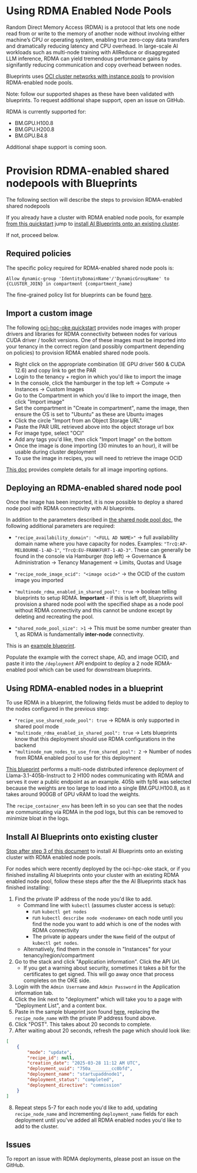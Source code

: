 # Using RDMA Enabled Node Pools

Random Direct Memory Access (RDMA) is a protocol that lets one node read from or write to the memory of another node without involving either machine’s CPU or operating system, enabling true zero-copy data transfers and dramatically reducing latency and CPU overhead. In large-scale AI workloads such as multi-node training with AllReduce or disaggregated LLM inference, RDMA can yield tremendous performance gains by signifantly reducing communication and copy overhead between nodes.

Blueprints uses [OCI cluster networks with instance pools](https://docs.oracle.com/en-us/iaas/Content/Compute/Tasks/managingclusternetworks.htm) to provision RDMA-enabled node pools. 

Note: follow our supported shapes as these have been validated with blueprints. To request additional shape support, open an issue on GitHub.

RDMA is currently supported for:

 - BM.GPU.H100.8
 - BM.GPU.H200.8
 - BM.GPU.B4.8

Additional shape support is coming soon.

# Provision RDMA-enabled shared nodepools with Blueprints

The following section will describe the steps to provision RDMA-enabled shared nodepools 

If you already have a cluster with RDMA enabled node pools, for example [from this quickstart](https://github.com/oracle-quickstart/oci-hpc-oke) jump to [install AI Blueprints onto an existing cluster](./README.md#install-ai-blueprints-onto-existing-cluster).

If not, proceed below.

## Required policies

The specific policy required for RDMA-enabled shared node pools is:
```
Allow dynamic-group 'IdentityDomainName'/'DynamicGroupName' to {CLUSTER_JOIN} in compartment {compartment_name}
```

The fine-grained policy list for blueprints can be found [here](../iam_policies/README.md).

## Import a custom image

The following [oci-hpc-oke quickstart](https://github.com/oracle-quickstart/oci-hpc-oke?tab=readme-ov-file#images-to-use) provides node images with proper drivers and libraries for RDMA connectivity between nodes for various CUDA driver / toolkit versions. One of these images must be imported into your tenancy in the correct region (and possibly compartment depending on policies) to provision RDMA enabled shared node pools.

  - Right click on the appropriate combination (IE GPU driver 560 & CUDA 12.6) and copy link to get the PAR
  - Login to the tenancy + region in which you'd like to import the image
  - In the console, click the hamburger in the top left -> Compute -> Instances -> Custom Images
  - Go to the Compartment in which you'd like to import the image, then click "Import image"
  - Set the compartment in "Create in compartment", name the image, then ensure the OS is set to "Ubuntu" as these are Ubuntu images
  - Click the circle "Import from an Object Storage URL"
  - Paste the PAR URL retrieved above into the object storage url box
  - For image type, select "OCI"
  - Add any tags you'd like, then click "Import Image" on the bottom
  - Once the image is done importing (30 minutes to an hour), it will be usable during cluster deployment
  - To use the image in recipes, you will need to retrieve the image OCID

[This doc](https://docs.oracle.com/en-us/iaas/Content/Compute/Tasks/custom-images-import.htm#listing-custom-images) provides complete details for all image importing options.

## Deploying an RDMA-enabled shared node pool

Once the image has been imported, it is now possible to deploy a shared node pool with RDMA connectivity with AI blueprints.

In addition to the parameters described in [the shared node pool doc](../shared_node_pools/README.md#without-selector), the following additional parameters are required:
  - `"recipe_availability_domain": "<FULL AD NAME>"` -> full availability domain name where you have capacity for nodes. Examples: `"TrcQ:AP-MELBOURNE-1-AD-1"`, `"TrcQ:EU-FRANKFURT-1-AD-3"`. These can generally be found in the console via Hamburger (top left) -> Governance & Administration -> Tenancy Management -> Limits, Quotas and Usage

  - `"recipe_node_image_ocid": "<image ocid>"` -> the OCID of the custom image you imported

  - `"multinode_rdma_enabled_in_shared_pool": true` -> boolean telling blueprints to setup RDMA. **Important** - if this is left off, blueprints will provision a shared node pool with the specified shape as a node pool without RDMA connectivity and this cannot be undone except by deleting and recreating the pool.

  - `"shared_node_pool_size": >1` -> This must be some number greater than 1, as RDMA is fundamentally **inter-node** connectivity.

This is an [example blueprint](./rdma_shared_node_pool.json).

Populate the example with the correct shape, AD, and image OCID, and paste it into the `/deployment` API endpoint to deploy a 2 node RDMA-enabled pool which can be used for downstream blueprints.

## Using RDMA-enabled nodes in a blueprint

To use RDMA in a blueprint, the following fields must be added to deploy to the nodes configured in the previous step:
  - `"recipe_use_shared_node_pool": true` -> RDMA is only supported in shared pool mode
  - `"multinode_rdma_enabled_in_shared_pool": true` -> Lets blueprints know that this deployment should use RDMA configurations in the backend
  - `"multinode_num_nodes_to_use_from_shared_pool": 2` -> Number of nodes from RDMA enabled pool to use for this deployment

[This blueprint](./rdma_distributed_inference.json) performs a multi-node distributed inference deployment of Llama-3.1-405b-Instruct to 2 H100 nodes communicating with RDMA and serves it over a public endpoint as an example. 405b with fp16 was selected because the weights are too large to load into a single BM.GPU.H100.8, as it takes around 900GB of GPU vRAM to load the weights.

The `recipe_container_env` has been left in so you can see that the nodes are communicating via RDMA in the pod logs, but this can be removed to minimize bloat in the logs.


## Install AI Blueprints onto existing cluster

[Stop after step 3 of this document](../../INSTALLING_ONTO_EXISTING_CLUSTER_README.md) to install AI Blueprints onto an existing cluster with RDMA enabled node pools.

For nodes which were recently deployed by the oci-hpc-oke stack, or if you finished installing AI blueprints onto your cluster with an existing RDMA enabled node pool, follow these steps after the the AI Blueprints stack has finished installing:

1. Find the private IP address of the node you'd like to add.
   - Command line with `kubectl` (assumes cluster access is setup):
     - run `kubectl get nodes`
     - run `kubectl describe node <nodename>` on each node until you find the node you want to add which is one of the nodes with RDMA connectivity
     - The private ip appears under the `Name` field of the output of `kubectl get nodes`.
   - Alternatively, find them in the console in "Instances" for your tenancy/region/compartment
2. Go to the stack and click "Application information". Click the API Url.
   - If you get a warning about security, sometimes it takes a bit for the certificates to get signed. This will go away once that process completes on the OKE side.
3. Login with the `Admin Username` and `Admin Password` in the Application information tab.
4. Click the link next to "deployment" which will take you to a page with "Deployment List", and a content box.
5. Paste in the sample blueprint json found [here](./rdma_update_nodes.json), replacing the `recipe_node_name` with the private IP address found above.
6. Click "POST". This takes about 20 seconds to complete.
7. After waiting about 20 seconds, refresh the page which should look like:
```json
[
    {
        "mode": "update",
        "recipe_id": null,
        "creation_date": "2025-03-28 11:12 AM UTC",
        "deployment_uuid": "750a________cc0bfd",
        "deployment_name": "startupaddnode1",
        "deployment_status": "completed",
        "deployment_directive": "commission"
    }
]
```
8. Repeat steps 5-7 for each node you'd like to add, updating `recipe_node_name` and incrementing `deployment_name` fields for each deployment until you've added all RDMA enabled nodes you'd like to add to the cluster.

## Issues

To report an issue with RDMA deployments, please post an issue on the GitHub.
